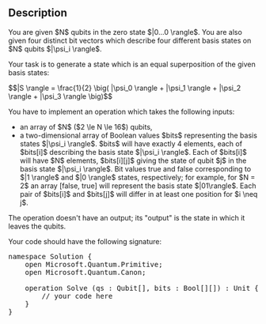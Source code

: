 ## Description

<div><p>You are given $N$ qubits in the zero state $|0...0 \rangle$. You are also given four distinct bit vectors which describe four different basis states on $N$ qubits $|\psi_i \rangle$.</p><p>Your task is to generate a state which is an equal superposition of the given basis states:</p><p>$$|S \rangle = \frac{1}{2} \big( |\psi_0 \rangle + |\psi_1 \rangle + |\psi_2 \rangle + |\psi_3 \rangle \big)$$</p><p>You have to implement an operation which takes the following inputs:</p><ul><li> an array of $N$ ($2 \le N \le 16$) qubits,</li><li> a two-dimensional array of Boolean values $bits$ representing the basis states $|\psi_i \rangle$. $bits$ will have exactly 4 elements, each of $bits[i]$ describing the basis state $|\psi_i \rangle$. Each of $bits[i]$ will have $N$ elements, $bits[i][j]$ giving the state of qubit $j$ in the basis state $|\psi_i \rangle$. Bit values true and false corresponding to $|1 \rangle$ and $|0 \rangle$ states, respectively; for example, for $N = 2$ an array <span class="tex-font-style-tt">[false, true]</span> will represent the basis state $|01\rangle$. Each pair of $bits[i]$ and $bits[j]$ will differ in at least one position for $i \neq j$.</li></ul><p>The operation doesn't have an output; its "output" is the state in which it leaves the qubits.</p><p>Your code should have the following signature:</p><pre class="verbatim">namespace Solution {<br>    open Microsoft.Quantum.Primitive;<br>    open Microsoft.Quantum.Canon;<br><br>    operation Solve (qs : Qubit[], bits : Bool[][]) : Unit {<br>        // your code here<br>    }<br>}</pre></div>
